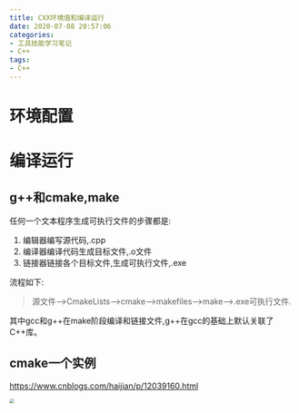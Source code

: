 ```yaml
---
title: CXX环境值和编译运行
date: 2020-07-08 20:57:06
categories:
- 工具技能学习笔记
- C++
tags:
- C++
---
```


# 环境配置

# 编译运行

## g++和cmake,make

任何一个文本程序生成可执行文件的步骤都是:

1. 编辑器编写源代码,.cpp
2. 编译器编译代码生成目标文件,.o文件
3. 链接器链接各个目标文件,生成可执行文件,.exe

流程如下:

> 源文件-->CmakeLists-->cmake-->makefiles-->make-->.exe可执行文件.

其中gcc和g++在make阶段编译和链接文件,g++在gcc的基础上默认关联了C++库。

## cmake一个实例

https://www.cnblogs.com/haijian/p/12039160.html

<img src="/home/lee/图片/2020-07-08 20-59-28屏幕截图.png" style="zoom:50%;" />